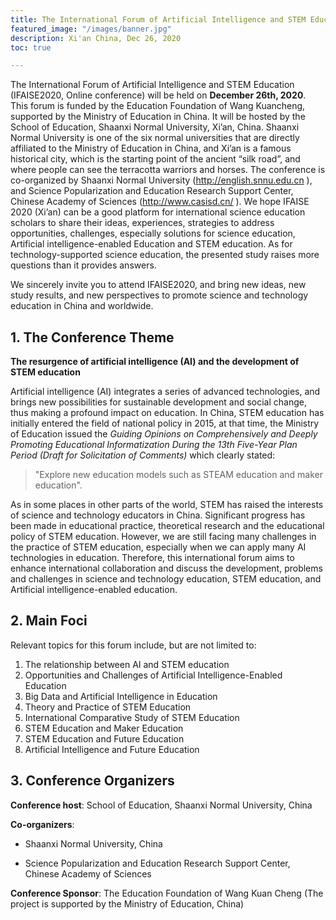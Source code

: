 ```yaml
---
title: The International Forum of Artificial Intelligence and STEM Education
featured_image: "/images/banner.jpg"
description: Xi'an China, Dec 26, 2020
toc: true 

---
```

The International Forum of Artificial Intelligence and STEM Education (IFAISE2020, Online conference) will be held on **December 26th, 2020**. This forum is funded by the Education Foundation of Wang Kuancheng, supported by the Ministry of Education in China. It will be hosted by the School of Education, Shaanxi Normal University, Xi’an, China. Shaanxi Normal University is one of the six normal universities that are directly affiliated to the Ministry of Education in China, and Xi’an is a famous historical city, which is the starting point of the ancient “silk road”, and where people can see the terracotta warriors and horses. The conference is co-organized by Shaanxi Normal University (http://english.snnu.edu.cn ), and Science Popularization and Education Research Support Center, Chinese Academy of Sciences (http://www.casisd.cn/ ). We hope IFAISE 2020 (Xi’an) can be a good platform for international science education scholars to share their ideas, experiences, strategies to address opportunities, challenges, especially solutions for science education, Artificial intelligence-enabled Education and STEM education. As for technology-supported science education, the presented study raises more questions than it provides answers.

We sincerely invite you to attend IFAISE2020, and bring new ideas, new study results, and new perspectives to promote science and technology education in China and worldwide.


## 1. The Conference Theme

**The resurgence of artificial intelligence (AI) and the development of STEM education**

Artificial intelligence (AI) integrates a series of advanced technologies, and brings new possibilities for sustainable development and social change, thus making a profound impact on education. In China, STEM education has initially entered the field of national policy in 2015, at that time, the Ministry of Education issued the *Guiding Opinions on Comprehensively and Deeply Promoting Educational Informatization During the 13th Five-Year Plan Period (Draft for Solicitation of Comments)* which clearly stated:

> "Explore new education models such as STEAM education and maker education".

As in some places in other parts of the world, STEM has raised the interests of science and technology educators in China. Significant progress has been made in educational practice, theoretical research and the educational policy of STEM education. However, we are still facing many challenges in the practice of STEM education, especially when we can apply many AI technologies in education. Therefore, this international forum aims to enhance international collaboration and discuss the development, problems and challenges in science and technology education, STEM education, and Artificial intelligence-enabled education.
## 2. Main Foci

Relevant topics for this forum include, but are not limited to:

1) The relationship between AI and STEM education
2) Opportunities and Challenges of Artificial Intelligence-Enabled Education
3) Big Data and Artificial Intelligence in Education
4) Theory and Practice of STEM Education
5) International Comparative Study of STEM Education
6) STEM Education and Maker Education
7) STEM Education and Future Education
8) Artificial Intelligence and Future Education


## 3. Conference Organizers

**Conference host**: School of Education, Shaanxi Normal University, China

**Co-organizers**:

- Shaanxi Normal University, China
<!-- - International Council of Associations for Science Education (ICASE) -->
- Science Popularization and Education Research Support Center, Chinese Academy of Sciences

**Conference Sponsor**: The Education Foundation of Wang Kuan Cheng (The project is supported by the Ministry of Education, China)
